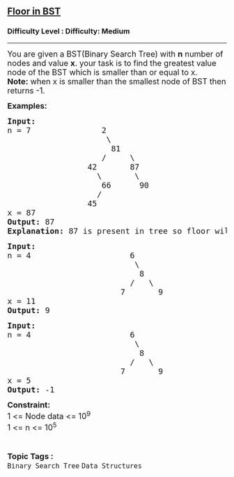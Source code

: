 <h2><a href="https://www.geeksforgeeks.org/problems/floor-in-bst/1">Floor in BST</a></h2><h3>Difficulty Level : Difficulty: Medium</h3><hr><div class="problems_problem_content__Xm_eO"><p><span style="font-size: 18px;">You are given a BST(Binary Search Tree) with <strong>n</strong>&nbsp;number of nodes and value <strong>x</strong>. your task is to find the greatest value node of the BST which is smaller than or equal to x.<br><strong>Note:</strong> when x is smaller than the smallest node of BST then returns -1.</span></p>
<p><strong><span style="font-size: 18px;">Examples:</span></strong></p>
<pre><strong><span style="font-size: 18px;">Input:</span></strong><span style="font-size: 18px;">
n = 7               2
                     \
                      81
                    /     \
                 42       87
                   \       \
                    66      90
                   /
                 45
x = 87
<strong>Output: </strong>87
<strong>Explanation: </strong>87 is present in tree so floor will be 87.</span>
</pre>
<pre><span style="font-size: 18px;"><strong>Input:</strong>
n = 4                     6
                           \
                            8
                          /   \
                        7       9
x = 11
<strong>Output: </strong>9</span>
</pre>
<pre><span style="font-size: 18px;"><strong>Input:</strong>
n = 4                     6
                           \
                            8
                          /   \
                        7       9
x = 5
<strong>Output: </strong>-1<br></span></pre>
<p><strong><span style="font-size: 18px;">Constraint:</span></strong><br><span style="font-size: 18px;">1 &lt;= Node data &lt;= 10<sup>9</sup><br>1 &lt;= n &lt;= 10<sup>5</sup></span></p></div><br><p><span style=font-size:18px><strong>Topic Tags : </strong><br><code>Binary Search Tree</code>&nbsp;<code>Data Structures</code>&nbsp;